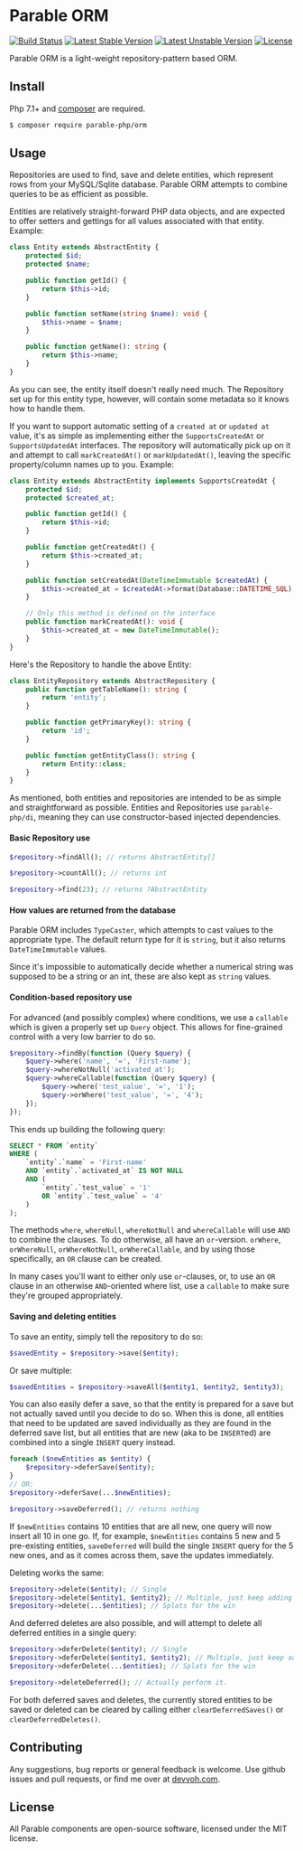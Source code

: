 # Parable ORM

[![Build Status](https://travis-ci.org/parable-php/orm.svg?branch=master)](https://travis-ci.org/parable-php/orm)
[![Latest Stable Version](https://poser.pugx.org/parable-php/orm/v/stable)](https://packagist.org/packages/parable-php/orm)
[![Latest Unstable Version](https://poser.pugx.org/parable-php/orm/v/unstable)](https://packagist.org/packages/parable-php/orm)
[![License](https://poser.pugx.org/parable-php/orm/license)](https://packagist.org/packages/parable-php/orm)

Parable ORM is a light-weight repository-pattern based ORM.

## Install

Php 7.1+ and [composer](https://getcomposer.org) are required.

```bash
$ composer require parable-php/orm
```

## Usage

Repositories are used to find, save and delete entities, which represent rows from your MySQL/Sqlite database. Parable ORM attempts to combine queries to be as efficient as possible.

Entities are relatively straight-forward PHP data objects, and are expected to offer setters and gettings for all values associated with that entity. Example:

```php
class Entity extends AbstractEntity {
    protected $id;
    protected $name;

    public function getId() {
        return $this->id;
    }

    public function setName(string $name): void {
        $this->name = $name;
    }

    public function getName(): string {
        return $this->name;
    }
}
```

As you can see, the entity itself doesn't really need much. The Repository set up for this entity type, however, will contain some metadata so it knows how to handle them.

If you want to support automatic setting of a `created at` or `updated at` value, it's as simple as implementing either the `SupportsCreatedAt` or `SupportsUpdatedAt` interfaces. The repository will automatically pick up on it and attempt to call `markCreatedAt()` or `markUpdatedAt()`, leaving the specific property/column names up to you. Example:

```php
class Entity extends AbstractEntity implements SupportsCreatedAt {
    protected $id;
    protected $created_at;

    public function getId() {
        return $this->id;
    }

    public function getCreatedAt() {
        return $this->created_at;
    }

    public function setCreatedAt(DateTimeImmutable $createdAt) {
        $this->created_at = $createdAt->format(Database::DATETIME_SQL);
    }

    // Only this method is defined on the interface
    public function markCreatedAt(): void {
        $this->created_at = new DateTimeImmutable();
    }
}
```

Here's the Repository to handle the above Entity:

```php
class EntityRepository extends AbstractRepository {
    public function getTableName(): string {
        return 'entity';
    }

    public function getPrimaryKey(): string {
        return 'id';
    }

    public function getEntityClass(): string {
        return Entity::class;
    }
}
```

As mentioned, both entities and repositories are intended to be as simple and straightforward as possible. Entities and Repositories use `parable-php/di`, meaning they can use constructor-based injected dependencies.

#### Basic Repository use

```php
$repository->findAll(); // returns AbstractEntity[]
```
```php
$repository->countAll(); // returns int
```
```php
$repository->find(23); // returns ?AbstractEntity
```

#### How values are returned from the database

Parable ORM includes `TypeCaster`, which attempts to cast values to the appropriate type. The default return type for it is `string`, but it also returns `DateTimeImmutable` values.

Since it's impossible to automatically decide whether a numerical string was supposed to be a string or an int, these are also kept as `string` values.

#### Condition-based repository use

For advanced (and possibly complex) where conditions, we use a `callable` which is given a properly set up `Query` object. This allows for fine-grained control with a very low barrier to do so.

```php
$repository->findBy(function (Query $query) {
    $query->where('name', '=', 'First-name');
    $query->whereNotNull('activated_at');
    $query->whereCallable(function (Query $query) {
        $query->where('test_value', '=', '1');
        $query->orWhere('test_value', '=', '4');
    });
});
```

This ends up building the following query:

```sql
SELECT * FROM `entity` 
WHERE (
    `entity`.`name` = 'First-name' 
    AND `entity`.`activated_at` IS NOT NULL 
    AND (
        `entity`.`test_value` = '1' 
        OR `entity`.`test_value` = '4'
    )
);
```

The methods `where`, `whereNull`, `whereNotNull` and `whereCallable` will use `AND` to combine the clauses. To do otherwise, all have an `or`-version. `orWhere`, `orWhereNull`, `orWhereNotNull`, `orWhereCallable`, and by using those specifically, an `OR` clause can be created.

In many cases you'll want to either only use `or`-clauses, or, to use an `OR` clause in an otherwise `AND`-oriented where list, use a `callable` to make sure they're grouped appropriately.

#### Saving and deleting entities

To save an entity, simply tell the repository to do so:
```php
$savedEntity = $repository->save($entity);
```

Or save multiple:
```php
$savedEntities = $repository->saveAll($entity1, $entity2, $entity3);
```

You can also easily defer a save, so that the entity is prepared for a save but not actually saved until you decide to do so. When this is done, all entities that need to be updated are saved individually as they are found in the deferred save list, but all entities that are new (aka to be `INSERT`ed) are combined into a single `INSERT` query instead.

```php
foreach ($newEntities as $entity) {
    $repository->deferSave($entity);
}
// OR:
$repository->deferSave(...$newEntities);

$repository->saveDeferred(); // returns nothing
```

If `$newEntities` contains 10 entities that are all new, one query will now insert all 10 in one go. If, for example, `$newEntities` contains 5 new and 5 pre-existing entities, `saveDeferred` will build the single `INSERT` query for the 5 new ones, and as it comes across them, save the updates immediately.

Deleting works the same:
```php
$repository->delete($entity); // Single
$repository->delete($entity1, $entity2); // Multiple, just keep adding
$repository->delete(...$entities); // Splats for the win
```

And deferred deletes are also possible, and will attempt to delete all deferred entities in a single query:

```php
$repository->deferDelete($entity); // Single
$repository->deferDelete($entity1, $entity2); // Multiple, just keep adding
$repository->deferDelete(...$entities); // Splats for the win

$repository->deleteDeferred(); // Actually perform it.
```

For both deferred saves and deletes, the currently stored entities to be saved or deleted can be cleared by calling either `clearDeferredSaves()` or `clearDeferredDeletes()`.

## Contributing

Any suggestions, bug reports or general feedback is welcome. Use github issues and pull requests, or find me over at [devvoh.com](https://devvoh.com).

## License

All Parable components are open-source software, licensed under the MIT license.
